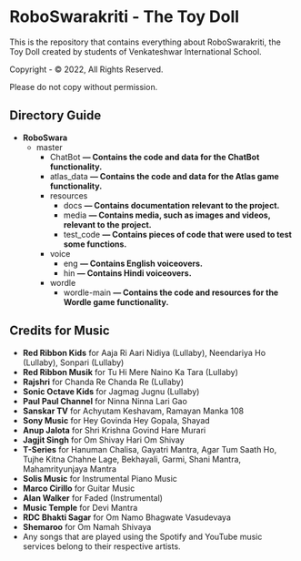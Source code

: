 # RoboSwarakriti - The Toy Doll
This is the repository that contains everything about RoboSwarakriti, the Toy Doll created by students of Venkateshwar International School.  

Copyright - © 2022, All Rights Reserved.  

Please do not copy without permission.  

## Directory Guide  
* **RoboSwara**
    * master
       * ChatBot **— Contains the code and data for the ChatBot functionality.**
       * atlas_data **— Contains the code and data for the Atlas game functionality.**
       * resources
           * docs **— Contains documentation relevant to the project.**
           * media **— Contains media, such as images and videos, relevant to the project.**
           * test_code **— Contains pieces of code that were used to test some functions.**
       * voice
           * eng **— Contains English voiceovers.**
           * hin **— Contains Hindi voiceovers.**
       * wordle
           * wordle-main **— Contains the code and resources for the Wordle game functionality.**

## Credits for Music
* **Red Ribbon Kids** for Aaja Ri Aari Nidiya (Lullaby), Neendariya Ho (Lullaby), Sonpari (Lullaby)
* **Red Ribbon Musik** for Tu Hi Mere Naino Ka Tara (Lullaby)
* **Rajshri** for Chanda Re Chanda Re (Lullaby)
* **Sonic Octave Kids** for Jagmag Jugnu (Lullaby)
* **Paul Paul Channel** for Ninna Ninna Lari Gao
* **Sanskar TV** for Achyutam Keshavam, Ramayan Manka 108
* **Sony Music** for Hey Govinda Hey Gopala, Shayad
* **Anup Jalota** for Shri Krishna Govind Hare Murari
* **Jagjit Singh** for Om Shivay Hari Om Shivay
* **T-Series** for Hanuman Chalisa, Gayatri Mantra, Agar Tum Saath Ho, Tujhe Kitna Chahne Lage, Bekhayali, Garmi, Shani Mantra, Mahamrityunjaya Mantra
* **Solis Music** for Instrumental Piano Music
* **Marco Cirillo** for Guitar Music
* **Alan Walker** for Faded (Instrumental)
* **Music Temple** for Devi Mantra
* **RDC Bhakti Sagar** for Om Namo Bhagwate Vasudevaya
* **Shemaroo** for Om Namah Shivaya
* Any songs that are played using the Spotify and YouTube music services belong to their respective artists.